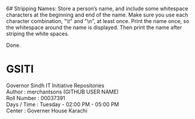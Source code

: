 6# Stripping Names: Store a person’s name, and include some whitespace characters at the beginning and end of the name.
   Make sure you use each character combination, "\t" and "\n", at least once. Print the name once, so the whitespace around
   the name is displayed. Then print the name after striping the white spaces.

Done.



# GSITI
Governor Sindh IT Initiative Repositories <br>
Author       : merchantsons (GITHUB USER NAME) <br>
Roll Number  : 00037391 <br>
Days / Time  : Tuesday - 02:00 PM - 05:00 PM <br>
Center       : Governer House Karachi <br>
